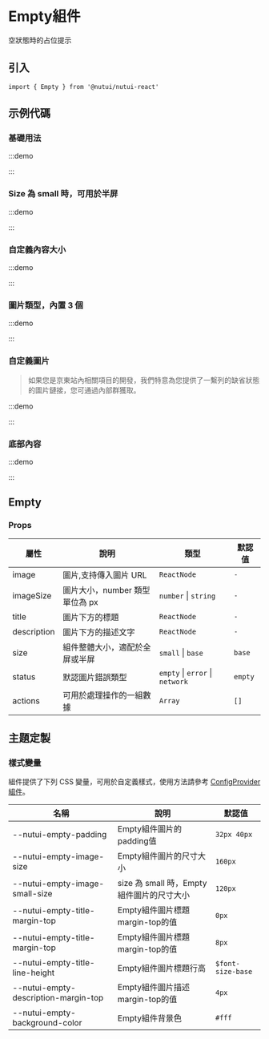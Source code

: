 # Empty組件

空狀態時的占位提示

## 引入

```tsx
import { Empty } from '@nutui/nutui-react'
```

## 示例代碼

### 基礎用法

:::demo

<CodeBlock src='h5/demo1.tsx'></CodeBlock>

:::

### Size 為 small 時，可用於半屏

:::demo

<CodeBlock src='h5/demo2.tsx'></CodeBlock>

:::

### 自定義內容大小

:::demo

<CodeBlock src='h5/demo3.tsx'></CodeBlock>

:::

### 圖片類型，內置 3 個

:::demo

<CodeBlock src='h5/demo4.tsx'></CodeBlock>

:::

### 自定義圖片

> 如果您是京東站內相關項目的開發，我們特意為您提供了一繫列的缺省狀態的圖片鏈接，您可通過內部群獲取。

:::demo

<CodeBlock src='h5/demo5.tsx'></CodeBlock>

:::

### 底部內容

:::demo

<CodeBlock src='h5/demo6.tsx'></CodeBlock>

:::

## Empty

### Props

| 屬性        | 說明                           | 類型                            | 默認值  |
| ----------- | ------------------------------ | ------------------------------- | ------- |
| image       | 圖片,支持傳入圖片 URL          | `ReactNode`                     | `-`     |
| imageSize   | 圖片大小，number 類型單位為 px | `number` \| `string`            | `-`     |
| title       | 圖片下方的標題                 | `ReactNode`                     | `-`     |
| description | 圖片下方的描述文字             | `ReactNode`                     | `-`     |
| size        | 組件整體大小，適配於全屏或半屏 | `small` \| `base`               | `base`  |
| status      | 默認圖片錯誤類型               | `empty` \| `error` \| `network` | `empty` |
| actions     | 可用於處理操作的一組數據       | `Array`                         | `[]`    |

## 主題定製

### 樣式變量

組件提供了下列 CSS 變量，可用於自定義樣式，使用方法請參考 [ConfigProvider 組件](#/zh-CN/component/configprovider)。

| 名稱 | 說明 | 默認值 |
| --- | --- | --- |
| \--nutui-empty-padding | Empty組件圖片的padding值 | `32px 40px` |
| \--nutui-empty-image-size | Empty組件圖片的尺寸大小 | `160px` |
| \--nutui-empty-image-small-size | size 為 small 時，Empty組件圖片的尺寸大小 | `120px` |
| \--nutui-empty-title-margin-top | Empty組件圖片標題margin-top的值 | `0px` |
| \--nutui-empty-title-margin-top | Empty組件圖片標題margin-top的值 | `8px` |
| \--nutui-empty-title-line-height | Empty組件圖片標題行高 | `$font-size-base` |
| \--nutui-empty-description-margin-top | Empty組件圖片描述margin-top的值 | `4px` |
| \--nutui-empty-background-color | Empty組件背景色 | `#fff` |
